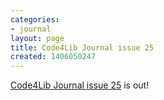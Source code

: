 ```yaml
---
categories:
- journal
layout: page
title: Code4Lib Journal issue 25
created: 1406050247
---
```

<p>

<a href="http://journal.code4lib.org/issues/issues/issue25">Code4Lib Journal issue 25</a> is out!

</p>

